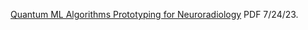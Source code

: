 [Quantum ML Algorithms Prototyping for Neuroradiology](https://www.chemicalqdevice.com/quantum-ml-algorithms-prototyping-for-neuroradiology) PDF 7/24/23.

